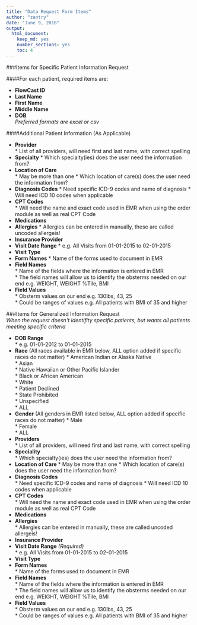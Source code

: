 ```yaml
---
title: "Data Request Form Items"
author: "zantry"
date: "June 9, 2016"
output:
  html_document:
    keep_md: yes
    number_sections: yes
    toc: 4
---
```

###Items for Specific Patient Information Request 

####For each patient, required items are:  
* **FlowCast ID**  
* **Last Name**  
* **First Name**  
* **Middle Name**  
* **DOB**  
*Preferred formats are excel or csv*  


####Additional Patient Information (As Applicable)

* **Provider**  
      * List of all providers, will need first and last name, with correct spelling
* **Specialty**
      * Which specialty(ies) does the user need the information from?
* **Location of Care**  
      * May be more than one
      * Which location of care(s) does the user need the information from?
* **Diagnosis Codes** 
      * Need specific ICD-9 codes and name of diagnosis
      * Will need ICD 10 codes when applicable  
* **CPT Codes**  
      * Will need the name and exact code used in EMR when using the order module as well as real CPT Code
* **Medications**  
* **Allergies** 
      *  Allergies can be entered in manually, these are called uncoded allergeis!
* **Insurance Provider**  
* **Visit Date Range** 
      * e.g. All Visits from 01-01-2015 to 02-01-2015
* **Visit Type**
* **Form Names**
      * Name of the forms used to document in EMR  
* **Field Names**  
      * Name of the fields where the information is entered in EMR   
      * The field names will allow us to identify the obsterms needed on our end e.g. WEIGHT, WEIGHT %Tile, BMI   
* **Field Values**  
      * Obsterm values on our end e.g. 130lbs, 43, 25  
      * Could be ranges of values e.g.  All patients with BMI of 35 and higher
  
###Items for Generalized Information Request   
*When the request doesn't identifity specific patients, but wants all patients meeting specific criteria*  

* **DOB Range**  
      * e.g. 01-01-2012 to 01-01-2015  
* **Race**  (All races available in EMR below, ALL option added if specific races do not matter)
      * American Indian or Alaska Native  
      * Asian  
      * Native Hawaiian or Other Pacific Islander  
      * Black or African American  
      * White  
      * Patient Declined  
      * State Prohibited  
      * Unspecified  
      * ALL  
* **Gender**  (All genders in EMR listed below, ALL option added if specific races do not matter)
      * Male  
      * Female  
      * ALL  
* **Providers**  
      * List of all providers, will need first and last name, with correct spelling
* **Speciality**  
      * Which specialty(ies) does the user need the information from?
* **Location of Care**
      * May be more than one
      * Which location of care(s) does the user need the information from?
* **Diagnosis Codes**  
      * Need specific ICD-9 codes and name of diagnosis
      * Will need ICD 10 codes when applicable  
* **CPT Codes**  
      * Will need the name and exact code used in EMR when using the order module as well as real CPT Code
* **Medications**  
* **Allergies**  
      *  Allergies can be entered in manually, these are called uncoded allergeis!
* **Insurance Provider**  
* **Visit Date Range** *(Required)*    
      * e.g. All Visits from 01-01-2015 to 02-01-2015
* **Visit Type**
* **Form Names**  
      * Name of the forms used to document in EMR  
* **Field Names**  
      * Name of the fields where the information is entered in EMR    
      * The field names will allow us to identify the obsterms needed on our end e.g. WEIGHT, WEIGHT %Tile, BMI
* **Field Values**   
      * Obsterm values on our end e.g. 130lbs, 43, 25  
      * Could be ranges of values e.g.  All patients with BMI of 35 and higher
  

